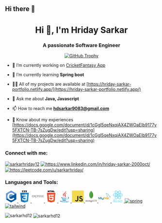 ## Hi there 👋

<h1 align="center">Hi 👋, I'm Hriday Sarkar</h1>
<h3 align="center">A passionate Software Engineer</h3>

<p align="center">
  <a href="https://github.com/ryo-ma/github-profile-trophy">
    <img src="https://github-profile-trophy.vercel.app/?username=sarkarhd12&theme=onedark&no-frame=true&margin-w=15" alt="GitHub Trophy" />
  </a>
</p>

- 🔭 I’m currently working on [CricketFantasy App](https://github.com/sarkarhd12/CricketFantasy)

- 🌱 I’m currently learning **Spring boot**

- 👨‍💻 All of my projects are available at [https://hriday-sarkar-portfolio.netlify.app/](https://hriday-sarkar-portfolio.netlify.app/)

- 💬 Ask me about **Java, Javascript**

- 📫 How to reach me **hdsarkar9083@gmail.com**

- 📄 Know about my experiences [https://docs.google.com/document/d/1cGgl5qeNxqiAX4ZWOaElb9177y5FXTCN-TB-7sZugDw/edit?usp=sharing](https://docs.google.com/document/d/1cGgl5qeNxqiAX4ZWOaElb9177y5FXTCN-TB-7sZugDw/edit?usp=sharing)

<h3 align="left">Connect with me:</h3>
<p align="left">
<a href="https://twitter.com/sarkarhriday12" target="blank"><img align="center" src="https://raw.githubusercontent.com/rahuldkjain/github-profile-readme-generator/master/src/images/icons/Social/twitter.svg" alt="sarkarhriday12" height="30" width="40" /></a>
<a href="https://linkedin.com/in/https://www.linkedin.com/in/hriday-sarkar-2000oct/" target="blank"><img align="center" src="https://raw.githubusercontent.com/rahuldkjain/github-profile-readme-generator/master/src/images/icons/Social/linked-in-alt.svg" alt="https://www.linkedin.com/in/hriday-sarkar-2000oct/" height="30" width="40" /></a>
<a href="https://www.leetcode.com/https://leetcode.com/u/sarkarhriday/" target="blank"><img align="center" src="https://raw.githubusercontent.com/rahuldkjain/github-profile-readme-generator/master/src/images/icons/Social/leet-code.svg" alt="https://leetcode.com/u/sarkarhriday/" height="30" width="40" /></a>
</p>

<h3 align="left">Languages and Tools:</h3>
<p align="left"> <a href="https://www.cprogramming.com/" target="_blank" rel="noreferrer"> <img src="https://raw.githubusercontent.com/devicons/devicon/master/icons/c/c-original.svg" alt="c" width="40" height="40"/> </a> <a href="https://www.w3schools.com/css/" target="_blank" rel="noreferrer"> <img src="https://raw.githubusercontent.com/devicons/devicon/master/icons/css3/css3-original-wordmark.svg" alt="css3" width="40" height="40"/> </a> <a href="https://expressjs.com" target="_blank" rel="noreferrer"> <img src="https://raw.githubusercontent.com/devicons/devicon/master/icons/express/express-original-wordmark.svg" alt="express" width="40" height="40"/> </a> <a href="https://www.w3.org/html/" target="_blank" rel="noreferrer"> <img src="https://raw.githubusercontent.com/devicons/devicon/master/icons/html5/html5-original-wordmark.svg" alt="html5" width="40" height="40"/> </a> <a href="https://www.java.com" target="_blank" rel="noreferrer"> <img src="https://raw.githubusercontent.com/devicons/devicon/master/icons/java/java-original.svg" alt="java" width="40" height="40"/> </a> <a href="https://developer.mozilla.org/en-US/docs/Web/JavaScript" target="_blank" rel="noreferrer"> <img src="https://raw.githubusercontent.com/devicons/devicon/master/icons/javascript/javascript-original.svg" alt="javascript" width="40" height="40"/> </a> <a href="https://www.mongodb.com/" target="_blank" rel="noreferrer"> <img src="https://raw.githubusercontent.com/devicons/devicon/master/icons/mongodb/mongodb-original-wordmark.svg" alt="mongodb" width="40" height="40"/> </a> <a href="https://www.mysql.com/" target="_blank" rel="noreferrer"> <img src="https://raw.githubusercontent.com/devicons/devicon/master/icons/mysql/mysql-original-wordmark.svg" alt="mysql" width="40" height="40"/> </a> <a href="https://reactjs.org/" target="_blank" rel="noreferrer"> <img src="https://raw.githubusercontent.com/devicons/devicon/master/icons/react/react-original-wordmark.svg" alt="react" width="40" height="40"/> </a> <a href="https://spring.io/" target="_blank" rel="noreferrer"> <img src="https://www.vectorlogo.zone/logos/springio/springio-icon.svg" alt="spring" width="40" height="40"/> </a> <a href="https://tailwindcss.com/" target="_blank" rel="noreferrer"> <img src="https://www.vectorlogo.zone/logos/tailwindcss/tailwindcss-icon.svg" alt="tailwind" width="40" height="40"/> </a> </p>

<p><img align="left" src="https://github-readme-stats.vercel.app/api/top-langs?username=sarkarhd12&show_icons=true&locale=en&layout=compact" alt="sarkarhd12" /></p>

<p>&nbsp;<img align="center" src="https://github-readme-stats.vercel.app/api?username=sarkarhd12&show_icons=true&locale=en" alt="sarkarhd12" /></p>

